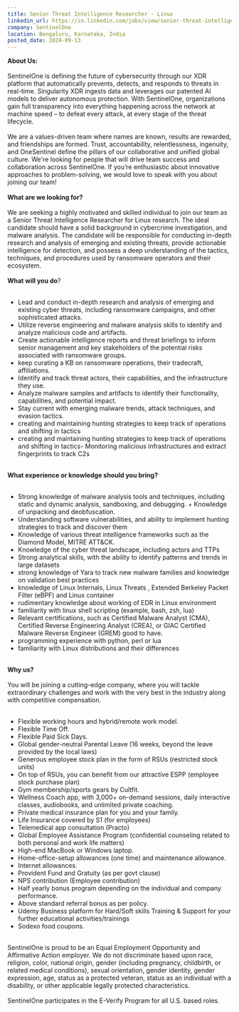 ```yaml
---
title: Senior Threat Intelligence Researcher - Linux
linkedin_url: https://in.linkedin.com/jobs/view/senior-threat-intelligence-researcher-linux-at-sentinelone-3953269503?position=5&pageNum=5&refId=oigUsHvw7te9TeJo4hUpJw%3D%3D&trackingId=BlqbY6%2FZ2WxNIqUOMJTq5A%3D%3D
company: SentinelOne
location: Bengaluru, Karnataka, India
posted_date: 2024-09-13
---
```


<div class="description__text description__text--rich">
<section class="show-more-less-html" data-max-lines="5">
<div class="show-more-less-html__markup show-more-less-html__markup--clamp-after-5 relative overflow-hidden">
<strong>About Us:<br/><br/></strong>SentinelOne is defining the future of cybersecurity through our XDR platform that automatically prevents, detects, and responds to threats in real-time. Singularity XDR ingests data and leverages our patented AI models to deliver autonomous protection. With SentinelOne, organizations gain full transparency into everything happening across the network at machine speed – to defeat every attack, at every stage of the threat lifecycle.<br/><br/>We are a values-driven team where names are known, results are rewarded, and friendships are formed. Trust, accountability, relentlessness, ingenuity, and OneSentinel define the pillars of our collaborative and unified global culture. We're looking for people that will drive team success and collaboration across SentinelOne. If you’re enthusiastic about innovative approaches to problem-solving, we would love to speak with you about joining our team!<br/><br/><strong>What are we looking for?<br/><br/></strong>We are seeking a highly motivated and skilled individual to join our team as a Senior Threat Intelligence Researcher for Linux research. The ideal candidate should have a solid background in cybercrime investigation, and malware analysis. The candidate will be responsible for conducting in-depth research and analysis of emerging and existing threats, provide actionable intelligence for detection, and possess a deep understanding of the tactics, techniques, and procedures used by ransomware operators and their ecosystem.<br/><br/><strong>What will you do</strong>?<br/><br/><ul><li>Lead and conduct in-depth research and analysis of emerging and existing cyber threats, including ransomware campaigns, and other sophisticated attacks.</li><li>Utilize reverse engineering and malware analysis skills to identify and analyze malicious code and artifacts.</li><li>Create actionable intelligence reports and threat briefings to inform senior management and key stakeholders of the potential risks associated with ransomware groups.</li><li>keep curating a KB on ransomware operations, their tradecraft, affiliations.</li><li>Identify and track threat actors, their capabilities, and the infrastructure they use.</li><li>Analyze malware samples and artifacts to identify their functionality, capabilities, and potential impact.</li><li>Stay current with emerging malware trends, attack techniques, and evasion tactics.</li><li>creating and maintaining hunting strategies to keep track of operations and shifting in tactics</li><li>creating and maintaining hunting strategies to keep track of operations and shifting in tactics- Monitoring malicious infrastructures and extract fingerprints to track C2s<br/><br/></li></ul><strong>What experience or knowledge should you bring?<br/><br/></strong><ul><li>Strong knowledge of malware analysis tools and techniques, including static and dynamic analysis, sandboxing, and debugging. + Knowledge of unpacking and deobfuscation.</li><li>Understanding software vulnerabilities, and ability to implement hunting strategies to track and discover them</li><li>Knowledge of various threat intelligence frameworks such as the Diamond Model, MITRE ATT&amp;CK.</li><li>Knowledge of the cyber threat landscape, including actors and TTPs</li><li>Strong analytical skills, with the ability to identify patterns and trends in large datasets</li><li>strong knowledge of Yara to track new malware families and knowledge on validation best practices</li><li>knowledge of Linux Internals, Linux Threats , Extended Berkeley Packet Filter (eBPF) and Linux container </li><li>rudimentary knowledge about working of EDR in Linux environment</li><li>familiarity with linux shell scripting (example, bash, zsh, lua)</li><li>Relevant certifications, such as Certified Malware Analyst (CMA), Certified Reverse Engineering Analyst (CREA), or GIAC Certified Malware Reverse Engineer (GREM) good to have.</li><li>programming experience with python, perl or lua</li><li>familiarity with Linux distributions and their differences<br/><br/></li></ul><strong>Why us?<br/><br/></strong>You will be joining a cutting-edge company, where you will tackle extraordinary challenges and work with the very best in the industry along with competitive compensation.<br/><br/><ul><li>Flexible working hours and hybrid/remote work model.</li><li>Flexible Time Off.</li><li>Flexible Paid Sick Days.</li><li>Global gender-neutral Parental Leave (16 weeks, beyond the leave provided by the local laws)</li><li>Generous employee stock plan in the form of RSUs (restricted stock units)</li><li>On top of RSUs, you can benefit from our attractive ESPP (employee stock purchase plan)</li><li>Gym membership/sports gears by Cultfit.</li><li>Wellness Coach app, with 3,000+ on-demand sessions, daily interactive classes, audiobooks, and unlimited private coaching.</li><li>Private medical insurance plan for you and your family.</li><li>Life Insurance covered by S1 (for employees)</li><li>Telemedical app consultation (Practo)</li><li>Global Employee Assistance Program (confidential counseling related to both personal and work life matters)</li><li>High-end MacBook or Windows laptop.</li><li>Home-office-setup allowances (one time) and maintenance allowance.</li><li>Internet allowances.</li><li>Provident Fund and Gratuity (as per govt clause)</li><li>NPS contribution (Employee contribution)</li><li>Half yearly bonus program depending on the individual and company performance.</li><li>Above standard referral bonus as per policy.</li><li>Udemy Business platform for Hard/Soft skills Training &amp; Support for your further educational activities/trainings</li><li>Sodexo food coupons.<br/><br/></li></ul>SentinelOne is proud to be an Equal Employment Opportunity and Affirmative Action employer. We do not discriminate based upon race, religion, color, national origin, gender (including pregnancy, childbirth, or related medical conditions), sexual orientation, gender identity, gender expression, age, status as a protected veteran, status as an individual with a disability, or other applicable legally protected characteristics.<br/><br/>SentinelOne participates in the E-Verify Program for all U.S. based roles.
        </div>


<!-- --> </section>
</div>